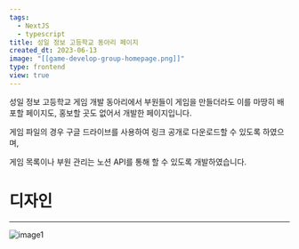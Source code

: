 ```yaml
---
tags:
  - NextJS
  - typescript
title: 성일 정보 고등학교 동아리 페이지
created_dt: 2023-06-13
image: "[[game-develop-group-homepage.png]]"
type: frontend
view: true
---
```

성일 정보 고등학교 게임 개발 동아리에서 부원들이 게임을 만들더라도 이를 마땅히 배포할 페이지도, 홍보할 곳도 없어서 개발한 페이지입니다.

게임 파일의 경우 구글 드라이브를 사용하여 링크 공개로 다운로드할 수 있도록 하였으며,

게임 목록이나 부원 관리는 노션 API를 통해 할 수 있도록 개발하였습니다.

# 디자인

---

![image1](image1.png)


